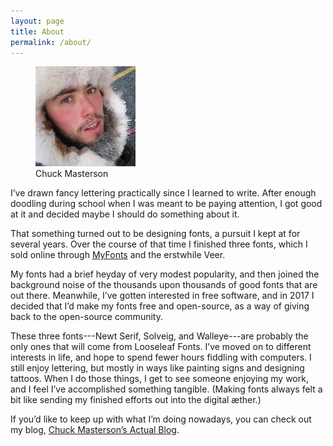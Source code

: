 ```yaml
---
layout: page
title: About
permalink: /about/
---
```


<figure class="right">
  <img src="/images/Chuck.jpg"/>
  <figcaption>Chuck Masterson</figcaption>
</figure>

I’ve drawn fancy lettering practically since I learned to write. After enough doodling during school
when I was meant to be paying attention, I got good at it and decided maybe I should do something
about it. 

That something turned out to be designing fonts, a pursuit I kept at for several years. Over the
course of that time I finished three fonts, which I sold online through
[MyFonts](http://www.myfonts.com) and the erstwhile Veer.

My fonts had a brief heyday of very modest popularity, and then joined the background noise of the
thousands upon thousands of good fonts that are out there. Meanwhile, I’ve gotten interested in free
software, and in 2017 I decided that I’d make my fonts free and open-source, as a way of giving back
to the open-source community.

These three fonts---Newt Serif, Solveig, and Walleye---are probably the only ones that will come
from Looseleaf Fonts. I’ve moved on to different interests in life, and hope to spend fewer hours
fiddling with computers. I still enjoy lettering, but mostly in ways like painting signs and
designing tattoos. When I do those things, I get to see someone enjoying my work, and I feel I’ve
accomplished something tangible. (Making fonts always felt a bit like sending my finished efforts
out into the digital æther.)

If you’d like to keep up with what I’m doing nowadays, you can check out my blog, [Chuck Masterson’s
Actual Blog](http://www.chuckmasterson.com).
